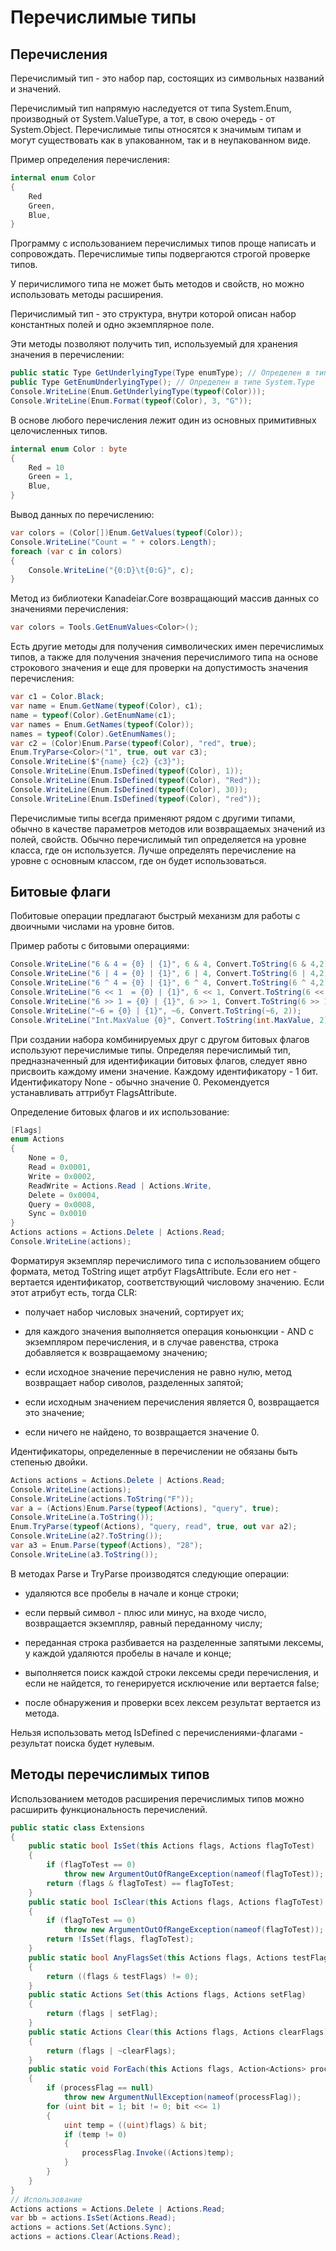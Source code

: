 # Перечислимые типы

## Перечисления

Перечислимый тип - это набор пар, состоящих из символьных названий и значений. 

Перечислимый тип напрямую наследуется от типа System.Enum, производный от System.ValueType, а тот, в свою очередь - от System.Object. Перечислимые типы относятся к значимым типам и могут существовать как в упакованном, так и в неупакованном виде.

Пример определения перечисления:

```csharp
internal enum Color
{
    Red
    Green,
    Blue,
}
```

Программу с использованием перечислимых типов проще написать и сопровождать. Перечислимые типы подвергаются строгой проверке типов.

У перичислимого типа не может быть методов и свойств, но можно использовать методы расширения.

Перичислимый тип - это структура, внутри которой описан набор константных полей и одно экземплярное поле.

Эти методы позволяют получить тип, используемый для хранения значения в перечислении:

```csharp
public static Type GetUnderlyingType(Type enumType); // Определен в типе System.Enum
public Type GetEnumUnderlyingType(); // Определен в типе System.Type
Console.WriteLine(Enum.GetUnderlyingType(typeof(Color)));
Console.WriteLine(Enum.Format(typeof(Color), 3, "G"));
```

В основе любого перечисления лежит один из основных примитивных целочисленных типов. 

```csharp
internal enum Color : byte
{
    Red = 10
    Green = 1,
    Blue,
}
```

Вывод данных по перечислению:

```csharp
var colors = (Color[])Enum.GetValues(typeof(Color));
Console.WriteLine("Count = " + colors.Length);
foreach (var c in colors)
{
    Console.WriteLine("{0:D}\t{0:G}", c);
}
```

Метод из библиотеки Kanadeiar.Core возвращающий массив данных со значениями перечисления:

```csharp
var colors = Tools.GetEnumValues<Color>();
```

Есть другие методы для получения символических имен перечислимых типов, а также для получения значения перечислимого типа на основе строкового значения и еще для проверки на допустимость значения перечисления:

```csharp
var c1 = Color.Black;
var name = Enum.GetName(typeof(Color), c1);
name = typeof(Color).GetEnumName(c1);
var names = Enum.GetNames(typeof(Color));
names = typeof(Color).GetEnumNames();
var c2 = (Color)Enum.Parse(typeof(Color), "red", true);
Enum.TryParse<Color>("1", true, out var c3);
Console.WriteLine($"{name} {c2} {c3}");
Console.WriteLine(Enum.IsDefined(typeof(Color), 1));
Console.WriteLine(Enum.IsDefined(typeof(Color), "Red"));
Console.WriteLine(Enum.IsDefined(typeof(Color), 30));
Console.WriteLine(Enum.IsDefined(typeof(Color), "red"));
```

Перечислимые типы всегда применяют рядом с другими типами, обычно в качестве параметров методов или возвращаемых значений из полей, свойств. Обычно перечислимый тип определяется на уровне класса, где он используется. Лучше определять перечисление на уровне с основным классом, где он будет использоваться.

## Битовые флаги

Побитовые операции предлагают быстрый механизм для работы с двоичными числами на уровне битов.

Пример работы с битовыми операциями:

```csharp
Console.WriteLine("6 & 4 = {0} | {1}", 6 & 4, Convert.ToString(6 & 4,2));
Console.WriteLine("6 | 4 = {0} | {1}", 6 | 4, Convert.ToString(6 | 4,2));
Console.WriteLine("6 ^ 4 = {0} | {1}", 6 ^ 4, Convert.ToString(6 ^ 4,2));
Console.WriteLine("6 << 1  = {0} | {1}", 6 << 1, Convert.ToString(6 << 1,2));
Console.WriteLine("6 >> 1 = {0} | {1}", 6 >> 1, Convert.ToString(6 >> 1,2));
Console.WriteLine("~6 = {0} | {1}", ~6, Convert.ToString(~6, 2));
Console.WriteLine("Int.MaxValue {0}", Convert.ToString(int.MaxValue, 2));
```

При создании набора комбинируемых друг с другом битовых флагов используют перечислимые типы. Определяя перечислимый тип, предназначенный для идентификации битовых флагов, следует явно присвоить каждому имени значение. Каждому идентификатору - 1 бит. Идентификатору None - обычно значение 0. Рекомендуется устанавливать аттрибут FlagsAttribute. 

Определение битовых флагов и их использование:

```csharp
[Flags]
enum Actions
{
    None = 0,
    Read = 0x0001,
    Write = 0x0002,
    ReadWrite = Actions.Read | Actions.Write,
    Delete = 0x0004,
    Query = 0x0008,
    Sync = 0x0010
}
Actions actions = Actions.Delete | Actions.Read;
Console.WriteLine(actions);
```

Форматируя экземпляр перечислимого типа с использованием общего формата, метод ToString ищет атрбут FlagsAttribute. Если его нет - вертается идентификатор, соответствующий числовому значению. Если этот атрибут есть, тогда CLR: 

- получает набор числовых значений, сортирует их;

- для каждого значения выполняется операция коньюнкции - AND с экземпляром перечисления, и в случае равенства, строка добавляется к возвращаемому значению;

- если исходное значение перечисления не равно нулю, метод возвращает набор сиволов, разделенных запятой;

- если исходным значением перечисления является 0, возвращается это значение;

- если ничего не найдено, то возвращается значение 0.

Идентификаторы, определенные в перечислении не обязаны быть степенью двойки.

```csharp
Actions actions = Actions.Delete | Actions.Read;
Console.WriteLine(actions);
Console.WriteLine(actions.ToString("F"));
var a = (Actions)Enum.Parse(typeof(Actions), "query", true);
Console.WriteLine(a.ToString());
Enum.TryParse(typeof(Actions), "query, read", true, out var a2);
Console.WriteLine(a2?.ToString());
var a3 = Enum.Parse(typeof(Actions), "28");
Console.WriteLine(a3.ToString());
```

В методах Parse и TryParse производятся следующие операции:

- удаляются все пробелы в начале и конце строки;

- если первый символ - плюс или минус, на входе число, возвращается экземпляр, равный переданному числу;

- переданная строка разбивается на разделенные запятыми лексемы, у каждой удаляются пробелы в начале и конце;

- выполняется поиск каждой строки лексемы среди перечисления, и если не найдется, то генерируется исключение или вертается false;

- после обнаружения и проверки всех лексем результат вертается из метода.

Нельзя использовать метод IsDefined с перечислениями-флагами - результат поиска будет нулевым.

## Методы перечислимых типов

Использованием методов расширения перечислимых типов можно расширить функциональность перечислений.

```csharp
public static class Extensions
{
    public static bool IsSet(this Actions flags, Actions flagToTest)
    {
        if (flagToTest == 0)
            throw new ArgumentOutOfRangeException(nameof(flagToTest));
        return (flags & flagToTest) == flagToTest;
    }
    public static bool IsClear(this Actions flags, Actions flagToTest)
    {
        if (flagToTest == 0)
            throw new ArgumentOutOfRangeException(nameof(flagToTest));
        return !IsSet(flags, flagToTest);
    }
    public static bool AnyFlagsSet(this Actions flags, Actions testFlags)
    {
        return ((flags & testFlags) != 0);
    }
    public static Actions Set(this Actions flags, Actions setFlag)
    {
        return (flags | setFlag);
    }
    public static Actions Clear(this Actions flags, Actions clearFlags)
    {
        return (flags | ~clearFlags);
    }
    public static void ForEach(this Actions flags, Action<Actions> processFlag)
    {
        if (processFlag == null)
            throw new ArgumentNullException(nameof(processFlag));
        for (uint bit = 1; bit != 0; bit <<= 1)
        {
            uint temp = ((uint)flags) & bit;
            if (temp != 0)
            {
                processFlag.Invoke((Actions)temp);
            }
        }
    }
}
// Использование
Actions actions = Actions.Delete | Actions.Read;
var bb = actions.IsSet(Actions.Read);
actions = actions.Set(Actions.Sync);
actions = actions.Clear(Actions.Read);
```


